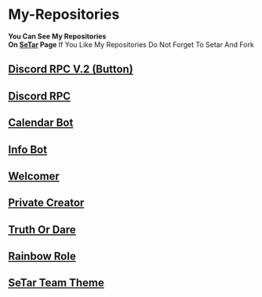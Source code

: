 # My-Repositories

**You Can See My Repositories
</br>
On <a href="https://github.com/SeTar-Bot">SeTar</a> Page**
If You Like My Repositories Do Not Forget To Setar And Fork

## <a href="https://github.com/SeTar-Bot/Discord-RPC-V.2">Discord RPC V.2 (Button)</a>

## <a href="https://github.com/SeTar-Bot/Discord-RPC">Discord RPC</a>

## <a href="https://github.com/SeTar-Bot/Calendar-bot">Calendar Bot</a>

## <a href="https://github.com/SeTar-Bot/info-bot">Info Bot</a>

## <a href="https://github.com/SeTar-Bot/welcomer">Welcomer</a>

## <a href="https://github.com/SeTar-Bot/private-creator">Private Creator</a>

## <a href="https://github.com/SeTar-Bot/Truth-or-Dare">Truth Or Dare</a>

## <a href="https://github.com/SeTar-Bot/Rainbow-role">Rainbow Role</a>

## <a href="https://github.com/SeTar-Bot/SeTar-Team-Theme">SeTar Team Theme</a>
